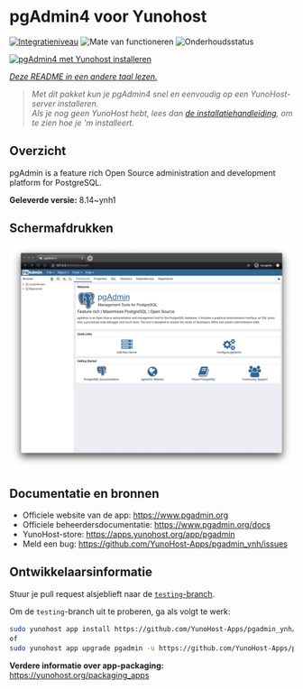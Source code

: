 <!--
NB: Deze README is automatisch gegenereerd door <https://github.com/YunoHost/apps/tree/master/tools/readme_generator>
Hij mag NIET handmatig aangepast worden.
-->

# pgAdmin4 voor Yunohost

[![Integratieniveau](https://apps.yunohost.org/badge/integration/pgadmin)](https://ci-apps.yunohost.org/ci/apps/pgadmin/)
![Mate van functioneren](https://apps.yunohost.org/badge/state/pgadmin)
![Onderhoudsstatus](https://apps.yunohost.org/badge/maintained/pgadmin)

[![pgAdmin4 met Yunohost installeren](https://install-app.yunohost.org/install-with-yunohost.svg)](https://install-app.yunohost.org/?app=pgadmin)

*[Deze README in een andere taal lezen.](./ALL_README.md)*

> *Met dit pakket kun je pgAdmin4 snel en eenvoudig op een YunoHost-server installeren.*  
> *Als je nog geen YunoHost hebt, lees dan [de installatiehandleiding](https://yunohost.org/install), om te zien hoe je 'm installeert.*

## Overzicht

pgAdmin is a feature rich Open Source administration and development platform for PostgreSQL.


**Geleverde versie:** 8.14~ynh1

## Schermafdrukken

![Schermafdrukken van pgAdmin4](./doc/screenshots/pgadmin4-welcome-light.png)

## Documentatie en bronnen

- Officiele website van de app: <https://www.pgadmin.org>
- Officiele beheerdersdocumentatie: <https://www.pgadmin.org/docs>
- YunoHost-store: <https://apps.yunohost.org/app/pgadmin>
- Meld een bug: <https://github.com/YunoHost-Apps/pgadmin_ynh/issues>

## Ontwikkelaarsinformatie

Stuur je pull request alsjeblieft naar de [`testing`-branch](https://github.com/YunoHost-Apps/pgadmin_ynh/tree/testing).

Om de `testing`-branch uit te proberen, ga als volgt te werk:

```bash
sudo yunohost app install https://github.com/YunoHost-Apps/pgadmin_ynh/tree/testing --debug
of
sudo yunohost app upgrade pgadmin -u https://github.com/YunoHost-Apps/pgadmin_ynh/tree/testing --debug
```

**Verdere informatie over app-packaging:** <https://yunohost.org/packaging_apps>
